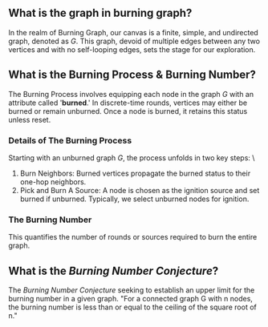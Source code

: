 ## What is the **graph** in burning graph?
In the realm of Burning Graph, our canvas is a finite, simple, and undirected graph, denoted as *G*. This graph, devoid of multiple edges between any two vertices and with no self-looping edges, sets the stage for our exploration.

## What is the Burning Process & Burning Number?
The Burning Process involves equipping each node in the graph *G* with an attribute called '**burned**.' In discrete-time rounds, vertices may either be burned or remain unburned. Once a node is burned, it retains this status unless reset.

### Details of The Burning Process
Starting with an unburned graph *G*, the process unfolds in two key steps: \
1. Burn Neighbors: Burned vertices propagate the burned status to their one-hop neighbors.
2. Pick and Burn A Source: A node is chosen as the ignition source and set burned if unburned. Typically, we select unburned nodes for ignition.

### The Burning Number
This quantifies the number of rounds or sources required to burn the entire graph.

## What is the *Burning Number Conjecture*?
The *Burning Number Conjecture* seeking to establish an upper limit for the burning number in a given graph.
"For a connected graph G with n nodes, the burning number is less than or equal to the ceiling of the square root of n."
